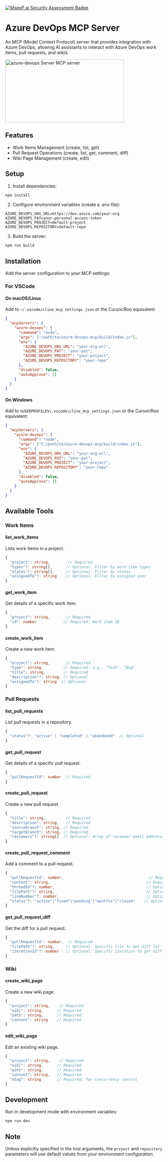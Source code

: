 [![MseeP.ai Security Assessment Badge](https://mseep.net/pr/mmruesch12-azdo-mcp-badge.png)](https://mseep.ai/app/mmruesch12-azdo-mcp)

# Azure DevOps MCP Server

An MCP (Model Context Protocol) server that provides integration with Azure DevOps, allowing AI assistants to interact with Azure DevOps work items, pull requests, and wikis.

<a href="https://glama.ai/mcp/servers/@mmruesch12/azdo-mcp">
  <img width="380" height="200" src="https://glama.ai/mcp/servers/@mmruesch12/azdo-mcp/badge" alt="azure-devops Server MCP server" />
</a>

## Features

- Work Items Management (create, list, get)
- Pull Request Operations (create, list, get, comment, diff)
- Wiki Page Management (create, edit)

## Setup

1. Install dependencies:
```bash
npm install
```

2. Configure environment variables (create a .env file):
```env
AZURE_DEVOPS_ORG_URL=https://dev.azure.com/your-org
AZURE_DEVOPS_PAT=your-personal-access-token
AZURE_DEVOPS_PROJECT=default-project
AZURE_DEVOPS_REPOSITORY=default-repo
```

3. Build the server:
```bash
npm run build
```

## Installation

Add the server configuration to your MCP settings:

### For VSCode

#### On macOS/Linux
Add to `~/.vscode/cline_mcp_settings.json` or the Cursor/Roo equivalent:
```json
{
  "mcpServers": {
    "azure-devops": {
      "command": "node",
      "args": ["/path/to/azure-devops-mcp/build/index.js"],
      "env": {
        "AZURE_DEVOPS_ORG_URL": "your-org-url",
        "AZURE_DEVOPS_PAT": "your-pat",
        "AZURE_DEVOPS_PROJECT": "your-project",
        "AZURE_DEVOPS_REPOSITORY": "your-repo"
      },
      "disabled": false,
      "autoApprove": []
    }
  }
}
```

#### On Windows
Add to `%USERPROFILE%\.vscode\cline_mcp_settings.json` or the Cursor/Roo equivalent:
```json
{
  "mcpServers": {
    "azure-devops": {
      "command": "node",
      "args": ["C:/path/to/azure-devops-mcp/build/index.js"],
      "env": {
        "AZURE_DEVOPS_ORG_URL": "your-org-url",
        "AZURE_DEVOPS_PAT": "your-pat",
        "AZURE_DEVOPS_PROJECT": "your-project",
        "AZURE_DEVOPS_REPOSITORY": "your-repo"
      },
      "disabled": false,
      "autoApprove": []
    }
  }
}
```

## Available Tools

### Work Items

#### list_work_items
Lists work items in a project.
```typescript
{
  "project": string,        // Required
  "types"?: string[],      // Optional: Filter by work item types
  "states"?: string[],     // Optional: Filter by states
  "assignedTo"?: string    // Optional: Filter by assigned user
}
```

#### get_work_item
Get details of a specific work item.
```typescript
{
  "project": string,       // Required
  "id": number            // Required: Work item ID
}
```

#### create_work_item
Create a new work item.
```typescript
{
  "project": string,       // Required
  "type": string,         // Required: e.g., "Task", "Bug"
  "title": string,        // Required
  "description"?: string, // Optional
  "assignedTo"?: string  // Optional
}
```

### Pull Requests

#### list_pull_requests
List pull requests in a repository.
```typescript
{
  "status"?: "active" | "completed" | "abandoned"  // Optional
}
```

#### get_pull_request
Get details of a specific pull request.
```typescript
{
  "pullRequestId": number  // Required
}
```

#### create_pull_request
Create a new pull request.
```typescript
{
  "title": string,         // Required
  "description": string,   // Required
  "sourceBranch": string, // Required
  "targetBranch": string, // Required
  "reviewers"?: string[]  // Optional: Array of reviewer email addresses
}
```

#### create_pull_request_comment
Add a comment to a pull request.
```typescript
{
  "pullRequestId": number,                                      // Required
  "content": string,                                           // Required
  "threadId"?: number,                                         // Optional: For replies
  "filePath"?: string,                                         // Optional: For file comments
  "lineNumber"?: number,                                       // Optional: For line comments
  "status"?: "active"|"fixed"|"pending"|"wontfix"|"closed"    // Optional: Thread status
}
```

#### get_pull_request_diff
Get the diff for a pull request.
```typescript
{
  "pullRequestId": number,  // Required
  "filePath"?: string,     // Optional: Specific file to get diff for
  "iterationId"?: number   // Optional: Specific iteration to get diff for
}
```

### Wiki

#### create_wiki_page
Create a new wiki page.
```typescript
{
  "project": string,    // Required
  "wiki": string,      // Required
  "path": string,      // Required
  "content": string    // Required
}
```

#### edit_wiki_page
Edit an existing wiki page.
```typescript
{
  "project": string,    // Required
  "wiki": string,      // Required
  "path": string,      // Required
  "content": string,   // Required
  "etag": string       // Required: For concurrency control
}
```

## Development

Run in development mode with environment variables:
```bash
npm run dev
```

## Note

Unless explicitly specified in the tool arguments, the `project` and `repository` parameters will use default values from your environment configuration.